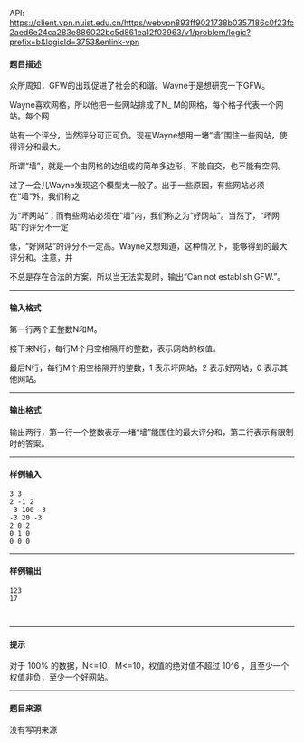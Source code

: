API: https://client.vpn.nuist.edu.cn/https/webvpn893ff9021738b0357186c0f23fc2aed6e24ca283e886022bc5d861ea12f03963/v1/problem/logic?prefix=b&logicId=3753&enlink-vpn

#### 题目描述

众所周知，GFW的出现促进了社会的和谐。Wayne于是想研究一下GFW。

Wayne喜欢网格，所以他把一些网站排成了N\_ M的网格，每个格子代表一个网站。每个网

站有一个评分，当然评分可正可负。现在Wayne想用一堵“墙”围住一些网站，使得评分和最大。

所谓“墙”，就是一个由网格的边组成的简单多边形，不能自交，也不能有空洞。

过了一会儿Wayne发现这个模型太一般了。出于一些原因，有些网站必须在“墙”外，我们称之

为“坏网站”；而有些网站必须在“墙”内，我们称之为“好网站”。当然了，“坏网站”的评分不一定

低，“好网站”的评分不一定高。Wayne又想知道，这种情况下，能够得到的最大评分和。注意，并

不总是存在合法的方案，所以当无法实现时，输出“Can not establish GFW.”。

---

#### 输入格式

第一行两个正整数N和M。

接下来N行，每行M个用空格隔开的整数，表示网站的权值。

最后N行，每行M个用空格隔开的整数，1 表示坏网站，2 表示好网站，0 表示其他网站。

---

#### 输出格式

输出两行，第一行一个整数表示一堵“墙”能围住的最大评分和，第二行表示有限制时的答案。

---

#### 样例输入
```
3 3
2 -1 2
-3 100 -3
-3 20 -3
2 0 2
0 1 0
0 0 0
```

---

#### 样例输出
```
123
17 
 
 
```

---

#### 提示

对于 100% 的数据，N<=10，M<=10，权值的绝对值不超过 10^6 ，且至少一个权值非负，至少一个好网站。

---

#### 题目来源

没有写明来源